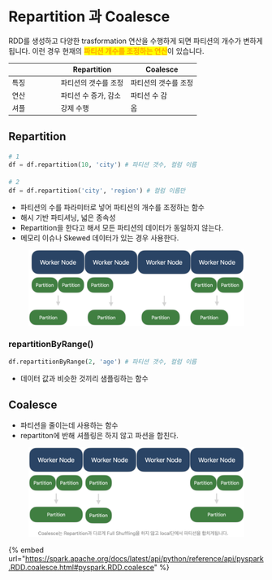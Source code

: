 # Repartition 과 Coalesce

RDD를 생성하고 다양한 trasformation 연산을 수행하게 되면 파티션의 개수가 변하게 됩니다. 이런 경우 현재의 <mark style="color:orange;">**파티션 개수를 조정하는 연산**</mark>이 있습니다.

<table><thead><tr><th width="82"></th><th>Repartition</th><th>Coalesce</th></tr></thead><tbody><tr><td>특징</td><td>파티션의 갯수를 조정</td><td>파티션의 갯수를 조정</td></tr><tr><td>연산</td><td>파티션 수 증가, 감소</td><td>파티션 수 감</td></tr><tr><td>셔플</td><td>강제 수행</td><td>옵</td></tr></tbody></table>

## Repartition

```python
# 1
df = df.repartition(10, 'city') # 파티션 갯수, 컬럼 이름

# 2
df = df.repartition('city', 'region') # 컬럼 이름만
```

* 파티션의 수를 파라미터로 넣어 파티션의 개수를 조정하는 함수
* 해시 기반 파티셔닝, 넓은 종속성
* Repartition을 한다고 해서 모든 파티션의 데이터가 동일하지 않는다.
* 메모리 이슈나 Skewed 데이터가 있는 경우 사용한다.

<figure><img src="../../.gitbook/assets/image (1) (1).png" alt=""><figcaption></figcaption></figure>

### repartitionByRange()

```python
df.repartitionByRange(2, 'age') # 파티션 갯수, 컬럼 이름
```

* 데이터 값과 비슷한 것끼리 샘플링하는 함수

## Coalesce

* 파티션을 줄이는데 사용하는 함수
* repartiton에 반해 셔플링은 하지 않고 파션을 합친다.&#x20;

<figure><img src="../../.gitbook/assets/image (5) (1).png" alt=""><figcaption></figcaption></figure>

{% embed url="https://spark.apache.org/docs/latest/api/python/reference/api/pyspark.RDD.coalesce.html#pyspark.RDD.coalesce" %}
